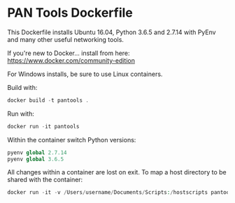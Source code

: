 PAN Tools Dockerfile
====================

This Dockerfile installs Ubuntu 16.04, Python 3.6.5 and 2.7.14 with PyEnv and many other useful networking tools.

If you're new to Docker... install from here: https://www.docker.com/community-edition

For Windows installs, be sure to use Linux containers.

Build with:  
```php
docker build -t pantools .
```

Run with:
```php
docker run -it pantools
```

Within the container switch Python versions:
```php
pyenv global 2.7.14
pyenv global 3.6.5
```

All changes within a container are lost on exit.
To map a host directory to be shared with the container:
```php
docker run -it -v /Users/username/Documents/Scripts:/hostscripts pantools
```
